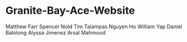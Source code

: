 # Granite-Bay-Ace-Website
Matthew Farr
Spencer Nold
Tim Talampas
Nguyen Ho
William Yap
Daniel Balolong
Alyssa Jimenez
Arsal Mahmood